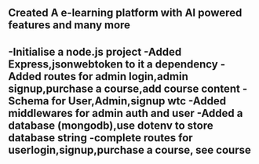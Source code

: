 ## Created A e-learning platform with AI powered features and many more
-Initialise a node.js project
-Added Express,jsonwebtoken to it a dependency
-Added routes for admin login,admin signup,purchase a course,add course content
-Schema for User,Admin,signup wtc
-Added middlewares for admin auth and user
-Added a database (mongodb),use dotenv to store database string
-complete routes for userlogin,signup,purchase a course, see course
-

